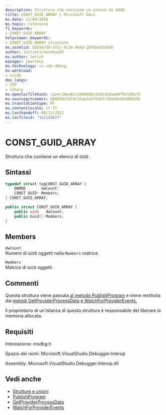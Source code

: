 ```yaml
---
description: Struttura che contiene un elenco di GUID.
title: CONST_GUID_ARRAY | Microsoft Docs
ms.date: 11/04/2016
ms.topic: reference
f1_keywords:
- CONST_GUID_ARRAY
helpviewer_keywords:
- CONST_GUID_ARRAY structure
ms.assetid: bd55e7d8-372c-4c3e-9eed-28f6b415a5db
author: leslierichardson95
ms.author: lerich
manager: jmartens
ms.technology: vs-ide-debug
ms.workload:
- vssdk
dev_langs:
- CPP
- CSharp
ms.openlocfilehash: c1a4c19ee81c5684d46c9a913bdaa66f9c5d8a70
ms.sourcegitcommit: 68897da7d74c31ae1ebf5d47c7b5ddc9b108265b
ms.translationtype: MT
ms.contentlocale: it-IT
ms.lasthandoff: 08/13/2021
ms.locfileid: "122145627"
---
```

# <a name="const_guid_array"></a>CONST_GUID_ARRAY
Struttura che contiene un elenco di `GUID` .

## <a name="syntax"></a>Sintassi

```cpp
typedef struct tagCONST_GUID_ARRAY {
    DWORD       dwCount;
    CONST GUID* Members;
} CONST_GUID_ARRAY;
```

```csharp
public struct CONST_GUID_ARRAY {
    public uint   dwCount;
    public Guid[] Members;
}
```

## <a name="members"></a>Members
`dwCount`\
Numero di `GUID` oggetti nella `Members` matrice.

`Members`\
Matrice di `GUID` oggetti .

## <a name="remarks"></a>Commenti
Questa struttura viene passata [al metodo PublishProgram](../../../extensibility/debugger/reference/idebugprogrampublisher2-publishprogram.md) e viene restituita dai [metodi GetProviderProcessData](../../../extensibility/debugger/reference/idebugprogramprovider2-getproviderprocessdata.md) [e WatchForProviderEvents.](../../../extensibility/debugger/reference/idebugprogramprovider2-watchforproviderevents.md)

Il proprietario di un'istanza di questa struttura è responsabile del liberare la memoria allocata.

## <a name="requirements"></a>Requisiti
Intestazione: msdbg.h

Spazio dei nomi: Microsoft.VisualStudio.Debugger.Interop

Assembly: Microsoft.VisualStudio.Debugger.Interop.dll

## <a name="see-also"></a>Vedi anche
- [Strutture e unioni](../../../extensibility/debugger/reference/structures-and-unions.md)
- [PublishProgram](../../../extensibility/debugger/reference/idebugprogrampublisher2-publishprogram.md)
- [GetProviderProcessData](../../../extensibility/debugger/reference/idebugprogramprovider2-getproviderprocessdata.md)
- [WatchForProviderEvents](../../../extensibility/debugger/reference/idebugprogramprovider2-watchforproviderevents.md)
